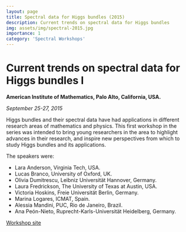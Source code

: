 ```yaml
---
layout: page
title: Spectral data for Higgs bundles (2015)
description: Current trends on spectral data for Higgs bundles
img: assets/img/spectral-2015.jpg
importance: 1
category: 'Spectral Workshops'
---
```


# Current trends on spectral data for Higgs bundles I

**American Institute of Mathematics, Palo Alto, California, USA.**

*September 25-27, 2015*

Higgs bundles and their spectral data have had applications in different research areas of mathematics and physics. This first workshop in the series was intended to bring young researchers in the area to highlight advances in their research, and inspire new perspectives from which to study Higgs bundles and its applications. 

The speakers were:

* Lara Anderson, Virginia Tech, USA.
* Lucas Branco, University of Oxford, UK.
* Olivia Dumitrescu, Leibniz Universität Hannover, Germany.
* Laura Fredrickson, The University of Texas at Austin, USA.
* Victoria Hoskins, Freie Universität Berlin, Germany.
* Marina Logares, ICMAT, Spain.
* Alessia Mandini, PUC, Rio de Janeiro, Brazil.
* Ana Peón-Nieto, Ruprecht-Karls-Universität Heidelberg, Germany.

[Workshop site](https://mobirise.com/)